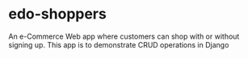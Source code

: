 # edo-shoppers
An e-Commerce Web app where customers can shop with or without signing up.
This app is to demonstrate CRUD operations in Django
